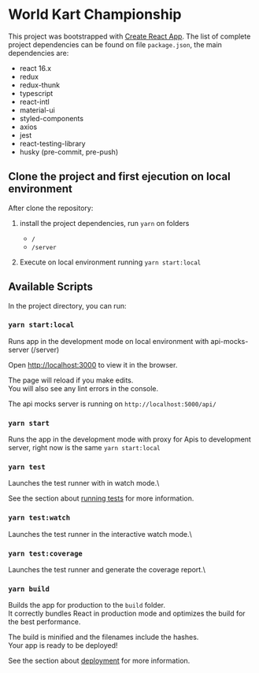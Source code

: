 # World Kart Championship

This project was bootstrapped with [Create React App](https://github.com/facebook/create-react-app). The list of complete project dependencies can be found on file `package.json`, the main dependencies are:

- react 16.x
- redux
- redux-thunk
- typescript
- react-intl
- material-ui
- styled-components
- axios
- jest
- react-testing-library
- husky (pre-commit, pre-push)

## Clone the project and first ejecution on local environment

After clone the repository:

1. install the project dependencies, run `yarn` on folders

   - `/`
   - `/server`

2. Execute on local environment running `yarn start:local`

## Available Scripts

In the project directory, you can run:

### `yarn start:local`

Runs app in the development mode on local environment with api-mocks-server (/server)

Open [http://localhost:3000](http://localhost:3000) to view it in the browser.

The page will reload if you make edits.\
You will also see any lint errors in the console.

The api mocks server is running on `http://localhost:5000/api/`

### `yarn start`

Runs the app in the development mode with proxy for Apis to development server, right now is the same `yarn start:local`

### `yarn test`

Launches the test runner with in watch mode.\

See the section about [running tests](https://facebook.github.io/create-react-app/docs/running-tests) for more information.

### `yarn test:watch`

Launches the test runner in the interactive watch mode.\

### `yarn test:coverage`

Launches the test runner and generate the coverage report.\

### `yarn build`

Builds the app for production to the `build` folder.\
It correctly bundles React in production mode and optimizes the build for the best performance.

The build is minified and the filenames include the hashes.\
Your app is ready to be deployed!

See the section about [deployment](https://facebook.github.io/create-react-app/docs/deployment) for more information.
